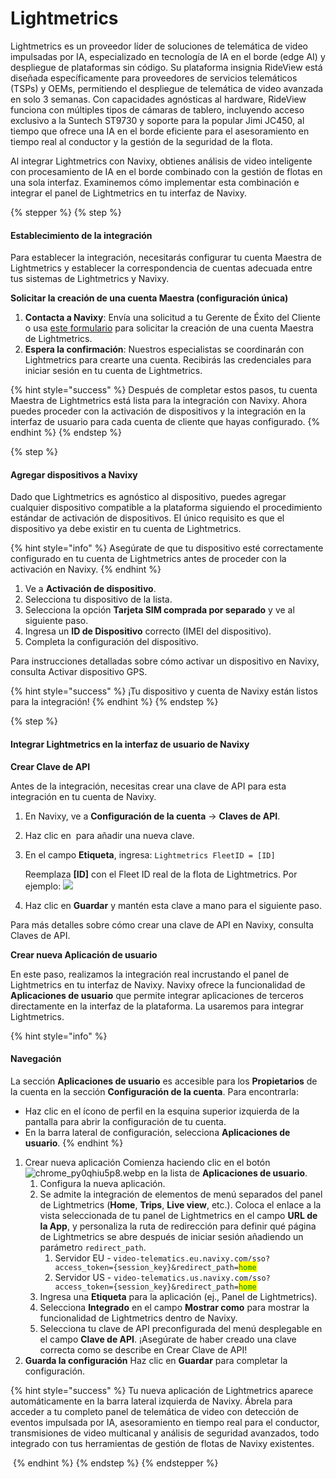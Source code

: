 # Lightmetrics

Lightmetrics es un proveedor líder de soluciones de telemática de video impulsadas por IA, especializado en tecnología de IA en el borde (edge AI) y despliegue de plataformas sin código. Su plataforma insignia RideView está diseñada específicamente para proveedores de servicios telemáticos (TSPs) y OEMs, permitiendo el despliegue de telemática de video avanzada en solo 3 semanas. Con capacidades agnósticas al hardware, RideView funciona con múltiples tipos de cámaras de tablero, incluyendo acceso exclusivo a la Suntech ST9730 y soporte para la popular Jimi JC450, al tiempo que ofrece una IA en el borde eficiente para el asesoramiento en tiempo real al conductor y la gestión de la seguridad de la flota.

Al integrar Lightmetrics con Navixy, obtienes análisis de video inteligente con procesamiento de IA en el borde combinado con la gestión de flotas en una sola interfaz. Examinemos cómo implementar esta combinación e integrar el panel de Lightmetrics en tu interfaz de Navixy.

{% stepper %}
{% step %}
#### **Establecimiento de la integración**

Para establecer la integración, necesitarás configurar tu cuenta Maestra de Lightmetrics y establecer la correspondencia de cuentas adecuada entre tus sistemas de Lightmetrics y Navixy.

**Solicitar la creación de una cuenta Maestra (configuración única)**

1. **Contacta a Navixy**: Envía una solicitud a tu Gerente de Éxito del Cliente o usa [este formulario](https://www.navixy.com/contact/) para solicitar la creación de una cuenta Maestra de Lightmetrics.
2. **Espera la confirmación**: Nuestros especialistas se coordinarán con Lightmetrics para crearte una cuenta. Recibirás las credenciales para iniciar sesión en tu cuenta de Lightmetrics.

{% hint style="success" %}
Después de completar estos pasos, tu cuenta Maestra de Lightmetrics está lista para la integración con Navixy. Ahora puedes proceder con la activación de dispositivos y la integración en la interfaz de usuario para cada cuenta de cliente que hayas configurado.
{% endhint %}
{% endstep %}

{% step %}
#### **Agregar dispositivos a Navixy**

Dado que Lightmetrics es agnóstico al dispositivo, puedes agregar cualquier dispositivo compatible a la plataforma siguiendo el procedimiento estándar de activación de dispositivos. El único requisito es que el dispositivo ya debe existir en tu cuenta de Lightmetrics.

{% hint style="info" %}
Asegúrate de que tu dispositivo esté correctamente configurado en tu cuenta de Lightmetrics antes de proceder con la activación en Navixy.
{% endhint %}

1. Ve a **Activación de dispositivo**.
2. Selecciona tu dispositivo de la lista.
3. Selecciona la opción **Tarjeta SIM comprada por separado** y ve al siguiente paso.
4. Ingresa un **ID de Dispositivo** correcto (IMEI del dispositivo).
5. Completa la configuración del dispositivo.

Para instrucciones detalladas sobre cómo activar un dispositivo en Navixy, consulta Activar dispositivo GPS.

{% hint style="success" %}
¡Tu dispositivo y cuenta de Navixy están listos para la integración!
{% endhint %}
{% endstep %}

{% step %}
#### **Integrar Lightmetrics en la interfaz de usuario de Navixy**

**Crear Clave de API**

Antes de la integración, necesitas crear una clave de API para esta integración en tu cuenta de Navixy.

1. En Navixy, ve a **Configuración de la cuenta** → **Claves de API**.
2. Haz clic en <img src="https://2096203889-files.gitbook.io/~/files/v0/b/gitbook-x-prod.appspot.com/o/spaces%2F446mKak1zDrGv70ahuYZ%2Fuploads%2Fgit-blob-8162eb61f85ccbbb68c97e0a17a48eef5e8b574b%2Fimage-20250422-143344.png?alt=media" alt="" data-size="line"> para añadir una nueva clave.
3.  En el campo **Etiqueta**, ingresa: `Lightmetrics FleetID = [ID]`

    Reemplaza **\[ID]** con el Fleet ID real de la flota de Lightmetrics. Por ejemplo: ![](https://2096203889-files.gitbook.io/~/files/v0/b/gitbook-x-prod.appspot.com/o/spaces%2F446mKak1zDrGv70ahuYZ%2Fuploads%2FH3TAUMSNfef8y03pvzig%2Fimage.png?alt=media\&token=7404dc3e-4cd5-431d-8b5e-bae16ea4cf7d)
4. Haz clic en **Guardar** y mantén esta clave a mano para el siguiente paso.

Para más detalles sobre cómo crear una clave de API en Navixy, consulta Claves de API.

**Crear nueva Aplicación de usuario**

En este paso, realizamos la integración real incrustando el panel de Lightmetrics en tu interfaz de Navixy. Navixy ofrece la funcionalidad de **Aplicaciones de usuario** que permite integrar aplicaciones de terceros directamente en la interfaz de la plataforma. La usaremos para integrar Lightmetrics.

{% hint style="info" %}
#### **Navegación**

La sección **Aplicaciones de usuario** es accesible para los **Propietarios** de la cuenta en la sección **Configuración de la cuenta**. Para encontrarla:

* Haz clic en el ícono de perfil en la esquina superior izquierda de la pantalla para abrir la configuración de tu cuenta.
* En la barra lateral de configuración, selecciona **Aplicaciones de usuario**.
{% endhint %}

1. Crear nueva aplicación Comienza haciendo clic en el botón <img src="https://2096203889-files.gitbook.io/~/files/v0/b/gitbook-x-prod.appspot.com/o/spaces%2F446mKak1zDrGv70ahuYZ%2Fuploads%2Fgit-blob-ce73c8e50f2c0264130f554788302c73bcaa6ece%2F5c189486-fbcd-47f6-ae65-953cb70ff9b2?alt=media" alt="chrome_py0qhiu5p8.webp" data-size="line"> en la lista de **Aplicaciones de usuario**.
   1. Configura la nueva aplicación.
   2. Se admite la integración de elementos de menú separados del panel de Lightmetrics (**Home**, **Trips**, **Live view**, etc.). Coloca el enlace a la vista seleccionada de tu panel de Lightmetrics en el campo **URL de la App**, y personaliza la ruta de redirección para definir qué página de Lightmetrics se abre después de iniciar sesión añadiendo un parámetro `redirect_path`.
      1. Servidor EU - `video-telematics.eu.navixy.com/sso?access_token={session_key}&redirect_path=`<mark style="color:green;">`home`</mark>
      2. Servidor US - `video-telematics.us.navixy.com/sso?access_token={session_key}&redirect_path=`<mark style="color:green;">`home`</mark>
   3. Ingresa una **Etiqueta** para la aplicación (ej., Panel de Lightmetrics).
   4. Selecciona **Integrado** en el campo **Mostrar como** para mostrar la funcionalidad de Lightmetrics dentro de Navixy.
   5. Selecciona tu clave de API preconfigurada del menú desplegable en el campo **Clave de API**. ¡Asegúrate de haber creado una clave correcta como se describe en Crear Clave de API!
2. **Guarda la configuración** Haz clic en **Guardar** para completar la configuración.

{% hint style="success" %}
Tu nueva aplicación de Lightmetrics aparece automáticamente en la barra lateral izquierda de Navixy. Ábrela para acceder a tu completo panel de telemática de video con detección de eventos impulsada por IA, asesoramiento en tiempo real para el conductor, transmisiones de video multicanal y análisis de seguridad avanzados, todo integrado con tus herramientas de gestión de flotas de Navixy existentes.

<img src="https://2096203889-files.gitbook.io/~/files/v0/b/gitbook-x-prod.appspot.com/o/spaces%2F446mKak1zDrGv70ahuYZ%2Fuploads%2Fgit-blob-88f8f78de47f2ca6026f67444a8c8ef0c79f7022%2FLightmetrics-embedded.webp?alt=media" alt="" data-size="original">
{% endhint %}
{% endstep %}
{% endstepper %}
